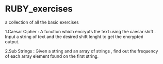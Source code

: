 # RUBY_exercises
a collection of all the basic exercises 

1.Caesar Cipher :
A function which encrypts the text using the caesar shift . Input a string of text and the desired shift lenght to get the encrypted output.

2.Sub Strings :
Given a string and an array of strings , find out the frequency of each array element found on the first string.
